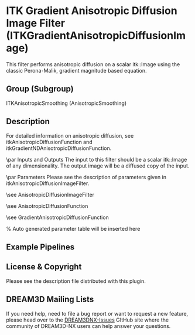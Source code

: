 # ITK Gradient Anisotropic Diffusion Image Filter (ITKGradientAnisotropicDiffusionImage)

This filter performs anisotropic diffusion on a scalar itk::Image using the classic Perona-Malik, gradient magnitude based equation.

## Group (Subgroup)

ITKAnisotropicSmoothing (AnisotropicSmoothing)

## Description

For detailed information on anisotropic diffusion, see itkAnisotropicDiffusionFunction and itkGradientNDAnisotropicDiffusionFunction.

\par Inputs and Outputs
The input to this filter should be a scalar itk::Image of any dimensionality. The output image will be a diffused copy of the input.


\par Parameters
Please see the description of parameters given in itkAnisotropicDiffusionImageFilter.


\see AnisotropicDiffusionImageFilter 


\see AnisotropicDiffusionFunction 


\see GradientAnisotropicDiffusionFunction


% Auto generated parameter table will be inserted here

## Example Pipelines

## License & Copyright

Please see the description file distributed with this plugin.

## DREAM3D Mailing Lists

If you need help, need to file a bug report or want to request a new feature, please head over to the [DREAM3DNX-Issues](https://github.com/BlueQuartzSoftware/DREAM3DNX-Issues/discussions) GItHub site where the community of DREAM3D-NX users can help answer your questions.
